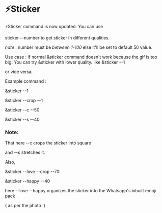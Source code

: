 # ⚡Sticker

⚡Sticker command is now updated. You can use

sticker --number to get sticker in different qualities.<br>

*note* : number must be *between 1-100* else it'll be set to default 50 value.<br>

Use case : If normal &sticker command doesn't work because the gif is too big. You can try &sticker with lower quality. like &sticker --1

or vice versa.<br>

Example command :<br>

&sticker --1<br>

&sticker --crop --1<br>

&sticker --c --50<br>

&sticker --s --40<br>

### Note:<br>

That here --c crops the sticker into square<br>

and --s stretches it.<br>

Also,

&sticker --love --crop --70<br>

&sticker --happy --40<br>

here --love --happy organizes the sticker into the Whatsapp's inbuilt emoji pack

( as per the photo :)

